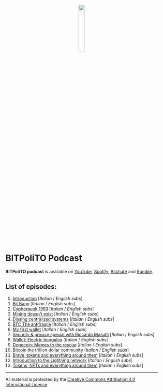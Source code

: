 <p align="center">
  <img width="20%" height="20%" src="https://raw.githubusercontent.com/BITPoliTO/media-assets/main/podcast/podcast-logo-square-rounded-dark.png" />
</p>

# BITPoliTO Podcast
**BITPoliTO podcast** is available on [YouTube], [Spotify], [Bitchute] and [Rumble].

## List of episodes:
0. [Introduction]() [*Italian* / *English subs*]
1. [Bit Bang]() [*Italian* / *English subs*]
2. [Cypherpunk 1993]() [*Italian* / *English subs*]
3. [Mining doesn't exist]() [*Italian* / *English subs*]
4. [Dissing centralized systems]() [*Italian* / *English subs*]
5. [BTC The antifragile]() [*Italian* / *English subs*]
6. [My first wallet]() [*Italian* / *English subs*]
7. [Security & privacy special with Riccardo Masutti]() [*Italian* / *English subs*]
8. [Wallet: Electric boogaloo]() [*Italian* / *English subs*]
9. [Dogecoin: Memes to the rescue]() [*Italian* / *English subs*]
10. [Bitcoin the trillion dollar community]() [*Italian* / *English subs*]
11. [Brave, tokens and everything around them]() [*Italian* / *English subs*]
12. [Introduction to the Lightning network]() [*Italian* / *English subs*]
13. [Tokens, NFTs and everything around them]() [*Italian* / *English subs*]

----
All material is protected by the [Creative Commons Attribution 4.0 International License]


[YouTube]: https://www.youtube.com/c/BITPoliTo/videos
[Spotify]: https://open.spotify.com/show/3xXqSrkyLloGhTozWMnuhH?si=ntmJ3CxoRha9tesux1LJ1g
[Bitchute]: https://www.bitchute.com/video/0RmhGdp9jhP6/
[Rumble]: https://rumble.com/vbgy4y-0-introduzione-al-podcast.html
[Creative Commons Attribution 4.0 International License]: https://creativecommons.org/licenses/by/4.0/